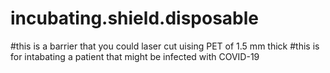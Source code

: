 # incubating.shield.disposable
#this is a barrier that you could laser cut uising PET of 1.5 mm thick
#this is for intabating a patient that might be infected with COVID-19
